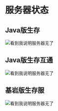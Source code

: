 # 服务器状态
## Java版生存
![看到我说明服务器无了](https://motdbe.blackbe.work/status_img/java?host=hmmc.top:25565)

## Java版生存互通
![看到我说明服务器无了](https://motdbe.blackbe.work/status_img?host=hmmc.top:25565)


## 基岩版生存服
![看到我说明服务器无了](https://motdbe.blackbe.work/status_img?host=hmmc.top:19132)